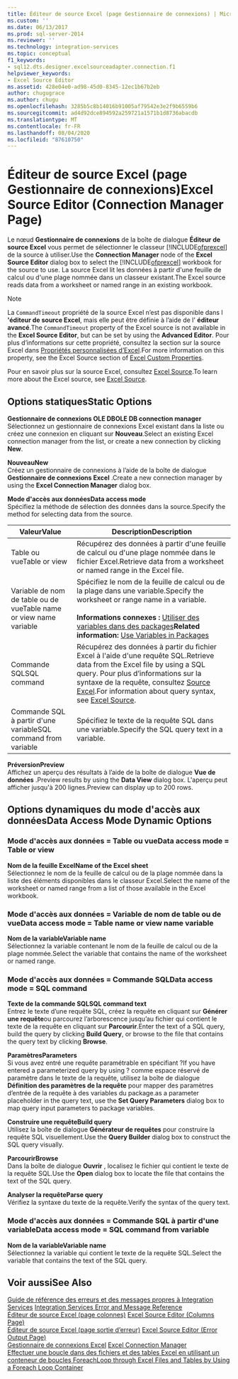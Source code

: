 ```yaml
---
title: Éditeur de source Excel (page Gestionnaire de connexions) | Microsoft Docs
ms.custom: ''
ms.date: 06/13/2017
ms.prod: sql-server-2014
ms.reviewer: ''
ms.technology: integration-services
ms.topic: conceptual
f1_keywords:
- sql12.dts.designer.excelsourceadapter.connection.f1
helpviewer_keywords:
- Excel Source Editor
ms.assetid: 428e04e0-ad98-45d0-8345-12ec1b67b2eb
author: chugugrace
ms.author: chugu
ms.openlocfilehash: 3285b5c8b14016b91005af79542e3e2f9b6559b6
ms.sourcegitcommit: ad4d92dce894592a259721a1571b1d8736abacdb
ms.translationtype: MT
ms.contentlocale: fr-FR
ms.lasthandoff: 08/04/2020
ms.locfileid: "87610750"
---
```

# <a name="excel-source-editor-connection-manager-page"></a><span data-ttu-id="036df-102">Éditeur de source Excel (page Gestionnaire de connexions)</span><span class="sxs-lookup"><span data-stu-id="036df-102">Excel Source Editor (Connection Manager Page)</span></span>
  <span data-ttu-id="036df-103">Le nœud **Gestionnaire de connexions** de la boîte de dialogue **Éditeur de source Excel** vous permet de sélectionner le classeur [!INCLUDE[ofprexcel](../includes/ofprexcel-md.md)] de la source à utiliser.</span><span class="sxs-lookup"><span data-stu-id="036df-103">Use the **Connection Manager** node of the **Excel Source Editor** dialog box to select the [!INCLUDE[ofprexcel](../includes/ofprexcel-md.md)] workbook for the source to use.</span></span> <span data-ttu-id="036df-104">La source Excel lit les données à partir d'une feuille de calcul ou d'une plage nommée dans un classeur existant.</span><span class="sxs-lookup"><span data-stu-id="036df-104">The Excel source reads data from a worksheet or named range in an existing workbook.</span></span>  
  
> [!NOTE]  
>  <span data-ttu-id="036df-105">La `CommandTimeout` propriété de la source Excel n’est pas disponible dans l **'éditeur de source Excel**, mais elle peut être définie à l’aide de l' **éditeur avancé**.</span><span class="sxs-lookup"><span data-stu-id="036df-105">The `CommandTimeout` property of the Excel source is not available in the **Excel Source Editor**, but can be set by using the **Advanced Editor**.</span></span> <span data-ttu-id="036df-106">Pour plus d’informations sur cette propriété, consultez la section sur la source Excel dans [Propriétés personnalisées d’Excel](data-flow/excel-custom-properties.md).</span><span class="sxs-lookup"><span data-stu-id="036df-106">For more information on this property, see the Excel Source section of [Excel Custom Properties](data-flow/excel-custom-properties.md).</span></span>  
  
 <span data-ttu-id="036df-107">Pour en savoir plus sur la source Excel, consultez [Excel Source](data-flow/excel-source.md).</span><span class="sxs-lookup"><span data-stu-id="036df-107">To learn more about the Excel source, see [Excel Source](data-flow/excel-source.md).</span></span>  
  
## <a name="static-options"></a><span data-ttu-id="036df-108">Options statiques</span><span class="sxs-lookup"><span data-stu-id="036df-108">Static Options</span></span>  
 <span data-ttu-id="036df-109">**Gestionnaire de connexions OLE DB**</span><span class="sxs-lookup"><span data-stu-id="036df-109">**OLE DB connection manager**</span></span>  
 <span data-ttu-id="036df-110">Sélectionnez un gestionnaire de connexions Excel existant dans la liste ou créez une connexion en cliquant sur **Nouveau**.</span><span class="sxs-lookup"><span data-stu-id="036df-110">Select an existing Excel connection manager from the list, or create a new connection by clicking **New**.</span></span>  
  
 <span data-ttu-id="036df-111">**Nouveau**</span><span class="sxs-lookup"><span data-stu-id="036df-111">**New**</span></span>  
 <span data-ttu-id="036df-112">Créez un gestionnaire de connexions à l’aide de la boîte de dialogue **Gestionnaire de connexions Excel** .</span><span class="sxs-lookup"><span data-stu-id="036df-112">Create a new connection manager by using the **Excel Connection Manager** dialog box.</span></span>  
  
 <span data-ttu-id="036df-113">**Mode d'accès aux données**</span><span class="sxs-lookup"><span data-stu-id="036df-113">**Data access mode**</span></span>  
 <span data-ttu-id="036df-114">Spécifiez la méthode de sélection des données dans la source.</span><span class="sxs-lookup"><span data-stu-id="036df-114">Specify the method for selecting data from the source.</span></span>  
  
|<span data-ttu-id="036df-115">Valeur</span><span class="sxs-lookup"><span data-stu-id="036df-115">Value</span></span>|<span data-ttu-id="036df-116">Description</span><span class="sxs-lookup"><span data-stu-id="036df-116">Description</span></span>|  
|-----------|-----------------|  
|<span data-ttu-id="036df-117">Table ou vue</span><span class="sxs-lookup"><span data-stu-id="036df-117">Table or view</span></span>|<span data-ttu-id="036df-118">Récupérez des données à partir d'une feuille de calcul ou d'une plage nommée dans le fichier Excel.</span><span class="sxs-lookup"><span data-stu-id="036df-118">Retrieve data from a worksheet or named range in the Excel file.</span></span>|  
|<span data-ttu-id="036df-119">Variable de nom de table ou de vue</span><span class="sxs-lookup"><span data-stu-id="036df-119">Table name or view name variable</span></span>|<span data-ttu-id="036df-120">Spécifiez le nom de la feuille de calcul ou de la plage dans une variable.</span><span class="sxs-lookup"><span data-stu-id="036df-120">Specify the worksheet or range name in a variable.</span></span><br /><br /> <span data-ttu-id="036df-121">**Informations connexes :** [Utiliser des variables dans des packages](../../2014/integration-services/use-variables-in-packages.md)</span><span class="sxs-lookup"><span data-stu-id="036df-121">**Related information:** [Use Variables in Packages](../../2014/integration-services/use-variables-in-packages.md)</span></span>|  
|<span data-ttu-id="036df-122">Commande SQL</span><span class="sxs-lookup"><span data-stu-id="036df-122">SQL command</span></span>|<span data-ttu-id="036df-123">Récupérez des données à partir du fichier Excel à l'aide d'une requête SQL.</span><span class="sxs-lookup"><span data-stu-id="036df-123">Retrieve data from the Excel file by using a SQL query.</span></span> <span data-ttu-id="036df-124">Pour plus d’informations sur la syntaxe de la requête, consultez [Source Excel](data-flow/excel-source.md).</span><span class="sxs-lookup"><span data-stu-id="036df-124">For information about query syntax, see [Excel Source](data-flow/excel-source.md).</span></span>|  
|<span data-ttu-id="036df-125">Commande SQL à partir d'une variable</span><span class="sxs-lookup"><span data-stu-id="036df-125">SQL command from variable</span></span>|<span data-ttu-id="036df-126">Spécifiez le texte de la requête SQL dans une variable.</span><span class="sxs-lookup"><span data-stu-id="036df-126">Specify the SQL query text in a variable.</span></span>|  
  
 <span data-ttu-id="036df-127">**Préversion**</span><span class="sxs-lookup"><span data-stu-id="036df-127">**Preview**</span></span>  
 <span data-ttu-id="036df-128">Affichez un aperçu des résultats à l’aide de la boîte de dialogue **Vue de données** .</span><span class="sxs-lookup"><span data-stu-id="036df-128">Preview results by using the **Data View** dialog box.</span></span> <span data-ttu-id="036df-129">L'aperçu peut afficher jusqu'à 200 lignes.</span><span class="sxs-lookup"><span data-stu-id="036df-129">Preview can display up to 200 rows.</span></span>  
  
## <a name="data-access-mode-dynamic-options"></a><span data-ttu-id="036df-130">Options dynamiques du mode d'accès aux données</span><span class="sxs-lookup"><span data-stu-id="036df-130">Data Access Mode Dynamic Options</span></span>  
  
### <a name="data-access-mode--table-or-view"></a><span data-ttu-id="036df-131">Mode d'accès aux données = Table ou vue</span><span class="sxs-lookup"><span data-stu-id="036df-131">Data access mode = Table or view</span></span>  
 <span data-ttu-id="036df-132">**Nom de la feuille Excel**</span><span class="sxs-lookup"><span data-stu-id="036df-132">**Name of the Excel sheet**</span></span>  
 <span data-ttu-id="036df-133">Sélectionnez le nom de la feuille de calcul ou de la plage nommée dans la liste des éléments disponibles dans le classeur Excel.</span><span class="sxs-lookup"><span data-stu-id="036df-133">Select the name of the worksheet or named range from a list of those available in the Excel workbook.</span></span>  
  
### <a name="data-access-mode--table-name-or-view-name-variable"></a><span data-ttu-id="036df-134">Mode d'accès aux données = Variable de nom de table ou de vue</span><span class="sxs-lookup"><span data-stu-id="036df-134">Data access mode = Table name or view name variable</span></span>  
 <span data-ttu-id="036df-135">**Nom de la variable**</span><span class="sxs-lookup"><span data-stu-id="036df-135">**Variable name**</span></span>  
 <span data-ttu-id="036df-136">Sélectionnez la variable contenant le nom de la feuille de calcul ou de la plage nommée.</span><span class="sxs-lookup"><span data-stu-id="036df-136">Select the variable that contains the name of the worksheet or named range.</span></span>  
  
### <a name="data-access-mode--sql-command"></a><span data-ttu-id="036df-137">Mode d'accès aux données = Commande SQL</span><span class="sxs-lookup"><span data-stu-id="036df-137">Data access mode = SQL command</span></span>  
 <span data-ttu-id="036df-138">**Texte de la commande SQL**</span><span class="sxs-lookup"><span data-stu-id="036df-138">**SQL command text**</span></span>  
 <span data-ttu-id="036df-139">Entrez le texte d’une requête SQL, créez la requête en cliquant sur **Générer une requête**ou parcourez l’arborescence jusqu’au fichier qui contient le texte de la requête en cliquant sur **Parcourir**.</span><span class="sxs-lookup"><span data-stu-id="036df-139">Enter the text of a SQL query, build the query by clicking **Build Query**, or browse to the file that contains the query text by clicking **Browse**.</span></span>  
  
 <span data-ttu-id="036df-140">**Paramètres**</span><span class="sxs-lookup"><span data-stu-id="036df-140">**Parameters**</span></span>  
 <span data-ttu-id="036df-141">Si vous avez entré une requête paramétrable en spécifiant ?</span><span class="sxs-lookup"><span data-stu-id="036df-141">If you have entered a parameterized query by using ?</span></span> <span data-ttu-id="036df-142">comme espace réservé de paramètre dans le texte de la requête, utilisez la boîte de dialogue **Définition des paramètres de la requête** pour mapper des paramètres d’entrée de la requête à des variables du package.</span><span class="sxs-lookup"><span data-stu-id="036df-142">as a parameter placeholder in the query text, use the **Set Query Parameters** dialog box to map query input parameters to package variables.</span></span>  
  
 <span data-ttu-id="036df-143">**Construire une requête**</span><span class="sxs-lookup"><span data-stu-id="036df-143">**Build query**</span></span>  
 <span data-ttu-id="036df-144">Utilisez la boîte de dialogue **Générateur de requêtes** pour construire la requête SQL visuellement.</span><span class="sxs-lookup"><span data-stu-id="036df-144">Use the **Query Builder** dialog box to construct the SQL query visually.</span></span>  
  
 <span data-ttu-id="036df-145">**Parcourir**</span><span class="sxs-lookup"><span data-stu-id="036df-145">**Browse**</span></span>  
 <span data-ttu-id="036df-146">Dans la boîte de dialogue **Ouvrir** , localisez le fichier qui contient le texte de la requête SQL.</span><span class="sxs-lookup"><span data-stu-id="036df-146">Use the **Open** dialog box to locate the file that contains the text of the SQL query.</span></span>  
  
 <span data-ttu-id="036df-147">**Analyser la requête**</span><span class="sxs-lookup"><span data-stu-id="036df-147">**Parse query**</span></span>  
 <span data-ttu-id="036df-148">Vérifiez la syntaxe du texte de la requête.</span><span class="sxs-lookup"><span data-stu-id="036df-148">Verify the syntax of the query text.</span></span>  
  
### <a name="data-access-mode--sql-command-from-variable"></a><span data-ttu-id="036df-149">Mode d'accès aux données = Commande SQL à partir d'une variable</span><span class="sxs-lookup"><span data-stu-id="036df-149">Data access mode = SQL command from variable</span></span>  
 <span data-ttu-id="036df-150">**Nom de la variable**</span><span class="sxs-lookup"><span data-stu-id="036df-150">**Variable name**</span></span>  
 <span data-ttu-id="036df-151">Sélectionnez la variable qui contient le texte de la requête SQL.</span><span class="sxs-lookup"><span data-stu-id="036df-151">Select the variable that contains the text of the SQL query.</span></span>  
  
## <a name="see-also"></a><span data-ttu-id="036df-152">Voir aussi</span><span class="sxs-lookup"><span data-stu-id="036df-152">See Also</span></span>  
 <span data-ttu-id="036df-153">[Guide de référence des erreurs et des messages propres à Integration Services](../../2014/integration-services/integration-services-error-and-message-reference.md) </span><span class="sxs-lookup"><span data-stu-id="036df-153">[Integration Services Error and Message Reference](../../2014/integration-services/integration-services-error-and-message-reference.md) </span></span>  
 <span data-ttu-id="036df-154">[Éditeur de source Excel &#40;page colonnes&#41;](../../2014/integration-services/excel-source-editor-columns-page.md) </span><span class="sxs-lookup"><span data-stu-id="036df-154">[Excel Source Editor &#40;Columns Page&#41;](../../2014/integration-services/excel-source-editor-columns-page.md) </span></span>  
 <span data-ttu-id="036df-155">[Éditeur de source Excel &#40;page sortie d’erreur&#41;](../../2014/integration-services/excel-source-editor-error-output-page.md) </span><span class="sxs-lookup"><span data-stu-id="036df-155">[Excel Source Editor &#40;Error Output Page&#41;](../../2014/integration-services/excel-source-editor-error-output-page.md) </span></span>  
 <span data-ttu-id="036df-156">[Gestionnaire de connexions Excel](connection-manager/excel-connection-manager.md) </span><span class="sxs-lookup"><span data-stu-id="036df-156">[Excel Connection Manager](connection-manager/excel-connection-manager.md) </span></span>  
 [<span data-ttu-id="036df-157">Effectuer une boucle dans des fichiers et des tables Excel en utilisant un conteneur de boucles Foreach</span><span class="sxs-lookup"><span data-stu-id="036df-157">Loop through Excel Files and Tables by Using a Foreach Loop Container</span></span>](control-flow/foreach-loop-container.md)  
  
  
